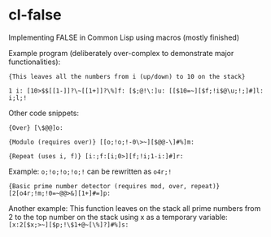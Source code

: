 # cl-false
Implementing FALSE in Common Lisp using macros (mostly finished)

Example program (deliberately over-complex to demonstrate major functionalities):

`{This leaves all the numbers from i (up/down) to 10 on the stack}`

`1 i:
[10>$$[[1-]]?\~[[1+]]?\%]f:
[$;@!\:]u:
[[$10=~][$f;!i$@\u;!;]#]l:
i;l;!`

Other code snippets:

`{Over}
[\$@@]o:`

`{Modulo (requires over)}
[[o;!o;!-0\>~][$@@-\]#%]m:`

`{Repeat (uses i, f)}
[i:;f:[i;0>][f;!i;1-i:]#]r:`

Example: `o;!o;!o;!o;!` can be rewritten as `o4r;!`

`{Basic prime number detector (requires mod, over, repeat)}
[2[o4r;!m;!0=~@@>&][1+]#=]p:`

Another example: This function leaves on the stack all prime numbers from 2 to the top number on the stack using x as a temporary variable:
`[x:2[$x;>~][$p;!\$1+@~[\%]?]#%]s:`
